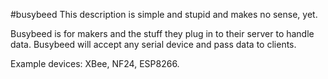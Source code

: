 #busybeed
This description is simple and stupid and makes no sense, yet.

Busybeed is for makers and the stuff they plug in to their server to handle 
data. Busybeed will accept any serial device and pass data to clients.

Example devices: XBee, NF24, ESP8266.
